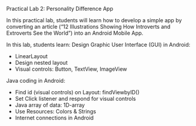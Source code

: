 Practical Lab 2: Personality Difference App

In this practical lab, students will learn how to develop a simple app by converting an article 
(“12 Illustrations Showing How Introverts and Extroverts See the World”) 
into an Android Mobile App.

In this lab, students learn:
Design Graphic User Interface (GUI) in Android:
- LinearLayout
- Design nested layout
- Visual controls: Button, TextView, ImageView

Java coding in Android:
- Find id (visual controls) on Layout: findViewbyID()
- Set Click listener and respond for visual controls
- Java array of data: 1D-array
- Use Resources: Colors & Strings
- Internet connections in Android
